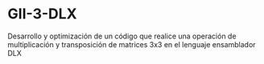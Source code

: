 # GII-3-DLX
Desarrollo y optimización de un código que realice una operación de multiplicación y transposición de matrices 3x3 en el lenguaje ensamblador DLX
